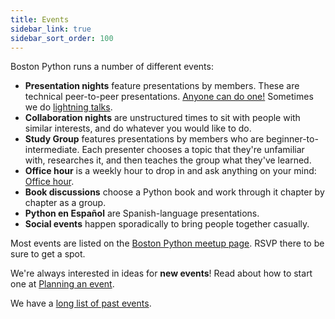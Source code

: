 ```yaml
---
title: Events
sidebar_link: true
sidebar_sort_order: 100
---
```


Boston Python runs a number of different events:

- **Presentation nights** feature presentations by members. These are technical
    peer-to-peer presentations. [Anyone can do one!](giving-a-presentation.md) Sometimes we do
    [lightning talks](lightning.md).
- **Collaboration nights** are unstructured times to sit with people with similar interests, and do whatever you would like to do.
- **Study Group** features presentations by members who are beginner-to-intermediate. Each presenter chooses a topic that they're unfamiliar with, researches it, and then teaches the group what they've learned.
- **Office hour** is a weekly hour to drop in and ask anything on your mind: [Office hour](officehour.md).
- **Book discussions** choose a Python book and work through it chapter by chapter as a group.
- **Python en Español** are Spanish-language presentations.
- **Social events** happen sporadically to bring people together casually.

Most events are listed on the [Boston Python meetup page](http://bostonpython.com).  RSVP there to be sure to get a spot.

We're always interested in ideas for **new events**!  Read about how to start one at [Planning an event](planning.md).

We have a [long list of past events](past-events/index.md).

